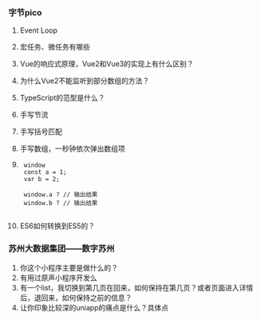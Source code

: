 ### 字节pico
1. Event Loop

2. 宏任务、微任务有哪些

3. Vue的响应式原理，Vue2和Vue3的实现上有什么区别？

4. 为什么Vue2不能监听到部分数组的方法？

5. TypeScript的范型是什么？

6. 手写节流

7. 手写括号匹配

8. 手写数组，一秒钟依次弹出数组项

9. ```
    window
    const a = 1;
    var b = 2;
    
    window.a ? // 输出结果
    window.b ? // 输出结果
    
10. ES6如何转换到ES5的？



### 苏州大数据集团——数字苏州

1. 你这个小程序主要是做什么的？
2. 有用过原声小程序开发么
3. 有一个list，我切换到第几页在回来，如何保持在第几页？或者页面进入详情后，退回来，如何保持之前的信息？
4. 让你印象比较深的uniapp的痛点是什么？具体点

